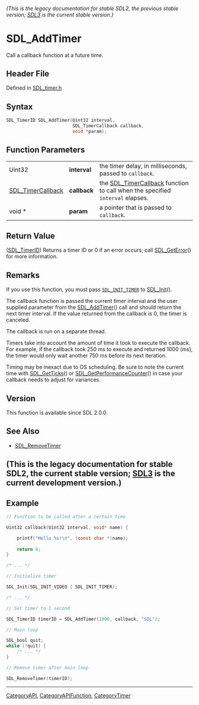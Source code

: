 ###### (This is the legacy documentation for stable SDL2, the previous stable version; [SDL3](https://wiki.libsdl.org/SDL3/) is the current stable version.)
# SDL_AddTimer

Call a callback function at a future time.

## Header File

Defined in [SDL_timer.h](https://github.com/libsdl-org/SDL/blob/SDL2/include/SDL_timer.h)

## Syntax

```c
SDL_TimerID SDL_AddTimer(Uint32 interval,
                         SDL_TimerCallback callback,
                         void *param);
```

## Function Parameters

|                                        |              |                                                                                                    |
| -------------------------------------- | ------------ | -------------------------------------------------------------------------------------------------- |
| Uint32                                 | **interval** | the timer delay, in milliseconds, passed to `callback`.                                            |
| [SDL_TimerCallback](SDL_TimerCallback) | **callback** | the [SDL_TimerCallback](SDL_TimerCallback) function to call when the specified `interval` elapses. |
| void *                                 | **param**    | a pointer that is passed to `callback`.                                                            |

## Return Value

([SDL_TimerID](SDL_TimerID)) Returns a timer ID or 0 if an error occurs;
call [SDL_GetError](SDL_GetError)() for more information.

## Remarks

If you use this function, you must pass [`SDL_INIT_TIMER`](SDL_INIT_TIMER)
to [SDL_Init](SDL_Init)().

The callback function is passed the current timer interval and the user
supplied parameter from the [SDL_AddTimer](SDL_AddTimer)() call and should
return the next timer interval. If the value returned from the callback is
0, the timer is canceled.

The callback is run on a separate thread.

Timers take into account the amount of time it took to execute the
callback. For example, if the callback took 250 ms to execute and returned
1000 (ms), the timer would only wait another 750 ms before its next
iteration.

Timing may be inexact due to OS scheduling. Be sure to note the current
time with [SDL_GetTicks](SDL_GetTicks)() or
[SDL_GetPerformanceCounter](SDL_GetPerformanceCounter)() in case your
callback needs to adjust for variances.

## Version

This function is available since SDL 2.0.0.

## See Also

- [SDL_RemoveTimer](SDL_RemoveTimer)


## (This is the legacy documentation for stable SDL2, the current stable version; [SDL3](https://wiki.libsdl.org/SDL3/) is the current development version.)



## Example

```c
// Function to be called after a certain time

Uint32 callback(Uint32 interval, void* name) {

    printf("Hello %s!\n", (const char *)name);
       
    return 0;
}

/* ... */

// Initialize timer

SDL_Init(SDL_INIT_VIDEO | SDL_INIT_TIMER);

/* ... */

// Set timer to 1 second

SDL_TimerID timerID = SDL_AddTimer(1000, callback, "SDL");

// Main loop

SDL_bool quit;
while (!quit) {
    /* ... */
}

// Remove timer after main loop

SDL_RemoveTimer(timerID);
```

----
[CategoryAPI](CategoryAPI), [CategoryAPIFunction](CategoryAPIFunction), [CategoryTimer](CategoryTimer)

